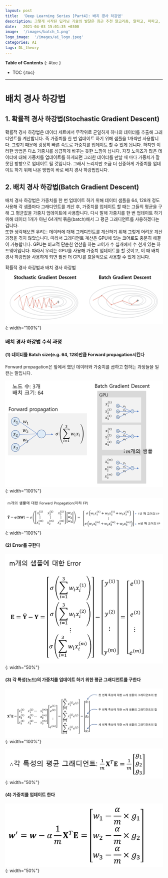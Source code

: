 ```yaml
---
layout: post
title:  'Deep Learning Series [Part4]: 배치 경사 하강법'
description: 그렇게 시작된 딥러닝 기술의 발달은 최근 추천 알고리즘, 알파고, 파파고, 자율 주행 등 많은 분야에서 엄청난 변화를 가져오고 있습니다.
date:   2021-04-03 15:01:35 +0300
image:  '/images/batch_1.png'
logo_image:  '/images/ai_logo.jpeg'
categories: AI
tags: DL_theory
---
```


**Table of Contents**
{: #toc }
*  TOC
{:toc}

---

# 배치 경사 하강법

## 1. 확률적 경사 하강법(Stochastic Gradient Descent)  
확률적 경사 하강법은 데이터 세트에서 무작위로 균일하게 하나의 데이터를 추출해 그래디언트를 계산합니다. 즉 가중치를 한 번 업데이트 하기 위해 샘플을 1개씩만 사용합니다. 그렇기 때문에 굉장히 빠른 속도로 가중치를 업데이트 할 수 있게 됩니다. 하지만 이러한 방법은 다소 가중치를 성급하게 바꾸는 듯한 느낌이 납니다. 자칫 노이즈가 많은 데이터에 대해 가중치를 업데이트를 하게되면 그러한 데이터를 만날 때 마다 가중치가 잘못된 방향으로 업데이트 될 것입니다. 그래서 느리지만 조금 더 신중하게 가중치를 업데이트 하기 위해 나온 방법이 바로 배치 경사 하강법입니다.

## 2. 배치 경사 하강법(Batch Gradient Descent)  

배치 경사 하강법은 가중치를 한 번 업데이트 하기 위해 데이터 샘플을 64, 128개 정도 사용해 각 샘플마다 그래디언트를 계산 후, 가중치를 업데이트 할 때는 그들의 평균을 구해 그 평균값을 가중치 업데이트에 사용합니다. 다시 말해 가중치를 한 번 업데이트 하기 위해 데이터 1개가 아닌 64개씩 묶음(batch)해서 그 평균 그래디언트를 사용하겠다는 겁니다.  
또한 생각해보면 우리는 데이터에 대해 그래디언트를 계산하기 위해 그렇게 어려운 계산 과정을 겪지 않았습니다. 따라서 그래디언트 계산은 GPU에 있는 코어로도 충분히 해결이 가능합니다. GPU는 비교적 단순한 연산을 하는 코어가 수 십개에서 수 천개 있는 하드웨어입니다. 따라서 우리는 GPU를 사용해 가중치 업데이트를 할 것이고, 이 때 배치 경사 하강법을 사용하게 되면 훨씬 더 GPU를 효율적으로 사용할 수 있게 됩니다.  



확률적 경사 하강법과 배치 경사 하강법    
![](/images/sgd_bgd.png){: width="100%"}


### 배치 경사 하강법 수식 과정

#### (1) 데이터를 Batch size(e.g. 64, 128)만큼 Forward propagation시킨다  
Forward propagation은 앞에서 했던 데이터와 가중치를 곱하고 합하는 과정들을 일컫는 말입니다.  

![](/images/batch_1.png){: width="100%"}  

![](/images/batch_2.png){: width="100%"}  

#### (2) Error를 구한다  

![](/images/batch_3.png){: width="50%"}  


#### (3) 각 특성(노드)의 가중치를 업데이트 하기 위한 평균 그래디언트를 구한다  

![](/images/batch_4.png){: width="100%"}  

![](/images/batch_5.png){: width="50%"}  

#### (4) 가중치를 업데이트 한다  

![](/images/batch_6.png){: width="50%"}  